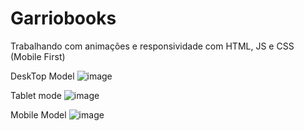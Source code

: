 # Garriobooks
Trabalhando com animações e responsividade com HTML, JS e CSS (Mobile First)

DeskTop Model 
![image](https://github.com/GuilhermeGarrio/Garriobooks/assets/91495932/b00a0256-9210-40e9-a8aa-aa211245790e)

Tablet mode
![image](https://github.com/GuilhermeGarrio/Garriobooks/assets/91495932/d90200dd-fc39-42c3-8ca8-74452bf9b798)


Mobile Model
![image](https://github.com/GuilhermeGarrio/Garriobooks/assets/91495932/1c9e3219-d2fe-4fb6-a57d-22d5a6a9e088)


